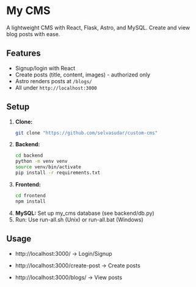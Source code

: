 # My CMS
A lightweight CMS with React, Flask, Astro, and MySQL. Create and view blog posts with ease.

## Features
- Signup/login with React  
- Create posts (title, content, images) - authorized only  
- Astro renders posts at `/blogs/`  
- All under `http://localhost:3000`  

## Setup
1. **Clone:**  
   ```bash
   git clone "https://github.com/selvasudar/custom-cms"
2. **Backend:**
    ```bash
    cd backend  
    python -m venv venv  
    source venv/bin/activate  
    pip install -r requirements.txt
3. **Frontend:**
     ```bash
     cd frontend  
     npm install
4. **MySQL:**
    Set up my_cms database (see backend/db.py)
5. Run:
   Use run-all.sh (Unix) or run-all.bat (Windows)

## Usage
-    http://localhost:3000/ → Login/Signup

-    http://localhost:3000/create-post → Create posts
 
-    http://localhost:3000/blogs/ → View posts




